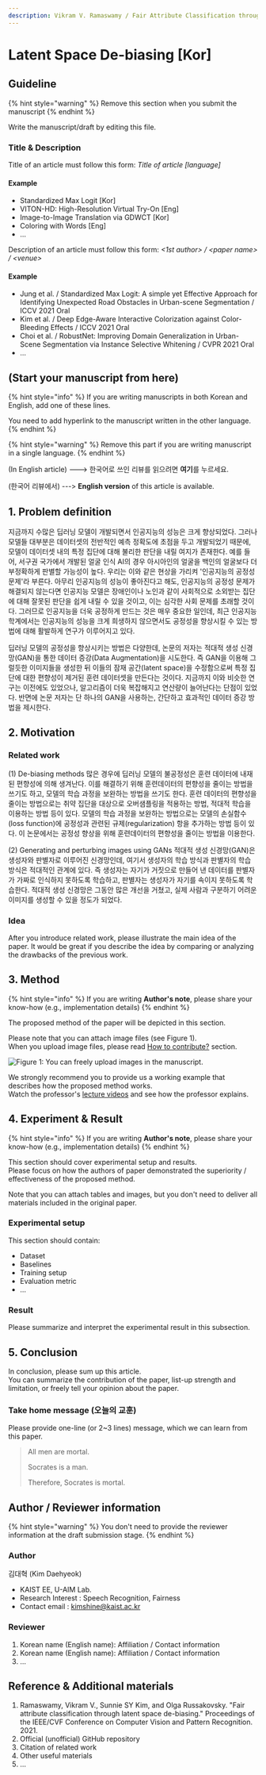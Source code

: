 ```yaml
---
description: Vikram V. Ramaswamy / Fair Attribute Classification through Latent Space De-biasing / CVPR 2021
---
```


# Latent Space De-biasing \[Kor\]

## Guideline

{% hint style="warning" %}
Remove this section when you submit the manuscript
{% endhint %}

Write the manuscript/draft by editing this file.

### Title & Description

Title of an article must follow this form: _Title of article \[language\]_

#### Example

* Standardized Max Logit \[Kor\]
* VITON-HD: High-Resolution Virtual Try-On \[Eng\]
* Image-to-Image Translation via GDWCT \[Kor\]
* Coloring with Words \[Eng\]
* ...

Description of an article must follow this form: _&lt;1st author&gt; / &lt;paper name&gt; / &lt;venue&gt;_

#### Example

* Jung et al. / Standardized Max Logit: A simple yet Effective Approach for Identifying Unexpected Road Obstacles in Urban-scene Segmentation / ICCV 2021 Oral
* Kim et al. / Deep Edge-Aware Interactive Colorization against Color-Bleeding Effects / ICCV 2021 Oral
* Choi et al. / RobustNet: Improving Domain Generalization in Urban-Scene Segmentation via Instance Selective Whitening / CVPR 2021 Oral
* ...

## \(Start your manuscript from here\)

{% hint style="info" %}
If you are writing manuscripts in both Korean and English, add one of these lines.

You need to add hyperlink to the manuscript written in the other language.
{% endhint %}

{% hint style="warning" %}
Remove this part if you are writing manuscript in a single language.
{% endhint %}

\(In English article\) ---&gt; 한국어로 쓰인 리뷰를 읽으려면 **여기**를 누르세요.

\(한국어 리뷰에서\) ---&gt; **English version** of this article is available.

##  1. Problem definition

지금까지 수많은 딥러닝 모델이 개발되면서 인공지능의 성능은 크게 향상되었다. 그러나 모델들 대부분은 데이터셋의 전반적인 예측 정확도에 초점을 두고 개발되었기 때문에, 모델이 데이터셋 내의 특정 집단에 대해 불리한 판단을 내릴 여지가 존재한다. 예를 들어, 서구권 국가에서 개발된 얼굴 인식 AI의 경우 아시아인의 얼굴을 백인의 얼굴보다 더 부정확하게 판별할 가능성이 높다. 우리는 이와 같은 현상을 가리켜 '인공지능의 공정성 문제'라 부른다. 아무리 인공지능의 성능이 좋아진다고 해도, 인공지능의 공정성 문제가 해결되지 않는다면 인공지능 모델은 장애인이나 노인과 같이 사회적으로 소외받는 집단에 대해 잘못된 판단을 쉽게 내릴 수 있을 것이고, 이는 심각한 사회 문제를 초래할 것이다. 그러므로 인공지능을 더욱 공정하게 만드는 것은 매우 중요한 일인데, 최근 인공지능 학계에서는 인공지능의 성능을 크게 희생하지 않으면서도 공정성을 향상시킬 수 있는 방법에 대해 활발하게 연구가 이루어지고 있다.

딥러닝 모델의 공정성을 향상시키는 방법은 다양한데, 논문의 저자는 적대적 생성 신경망(GAN)을 통한 데이터 증강(Data Augmentation)을 시도한다. 즉 GAN을 이용해 그럴듯한 이미지들을 생성한 뒤 이들의 잠재 공간(latent space)을 수정함으로써 특정 집단에 대한 편향성이 제거된 훈련 데이터셋을 만든다는 것이다. 지금까지 이와 비슷한 연구는 이전에도 있었으나, 알고리즘이 더욱 복잡해지고 연산량이 늘어난다는 단점이 있었다. 반면에 논문 저자는 단 하나의 GAN을 사용하는, 간단하고 효과적인 데이터 증강 방법을 제시한다.

## 2. Motivation

### Related work

(1) De-biasing methods
많은 경우에 딥러닝 모델의 불공정성은 훈련 데이터에 내재된 편향성에 의해 생겨난다. 이를 해결하기 위해 훈련데이터의 편향성을 줄이는 방법을 쓰기도 하고, 모델의 학습 과정을 보완하는 방법을 쓰기도 한다. 훈련 데이터의 편향성을 줄이는 방법으로는 취약 집단을 대상으로 오버샘플링을 적용하는 방법, 적대적 학습을 이용하는 방법 등이 있다. 모델의 학습 과정을 보완하는 방법으로는 모델의 손실함수(loss function)에 공정성과 관련된 규제(regularization) 항을 추가하는 방법 등이 있다. 이 논문에서는 공정성 향상을 위해 훈련데이터의 편향성을 줄이는 방법을 이용한다.

(2) Generating and perturbing images using GANs
적대적 생성 신경망(GAN)은 생성자와 판별자로 이루어진 신경망인데, 여기서 생성자의 학습 방식과 판별자의 학습 방식은 적대적인 관계에 있다. 즉 생성자는 자기가 거짓으로 만들어 낸 데이터를 판별자가 가짜로 인식하지 못하도록 학습하고, 판별자는 생성자가 자기를 속이지 못하도록 학습한다. 적대적 생성 신경망은 그동안 많은 개선을 거쳤고,  실제 사람과 구분하기 어려운 이미지를 생성할 수 있을 정도가 되었다. 

### Idea

After you introduce related work, please illustrate the main idea of the paper. It would be great if you describe the idea by comparing or analyzing the drawbacks of the previous work.

## 3. Method

{% hint style="info" %}
If you are writing **Author's note**, please share your know-how \(e.g., implementation details\)
{% endhint %}

The proposed method of the paper will be depicted in this section.

Please note that you can attach image files \(see Figure 1\).  
When you upload image files, please read [How to contribute?](../../how-to-contribute.md#image-file-upload) section.

![Figure 1: You can freely upload images in the manuscript.](../../.gitbook/assets/how-to-contribute/cat-example.jpg)

We strongly recommend you to provide us a working example that describes how the proposed method works.  
Watch the professor's [lecture videos](https://www.youtube.com/playlist?list=PLODUp92zx-j8z76RaVka54d3cjTx00q2N) and see how the professor explains.

## 4. Experiment & Result

{% hint style="info" %}
If you are writing **Author's note**, please share your know-how \(e.g., implementation details\)
{% endhint %}

This section should cover experimental setup and results.  
Please focus on how the authors of paper demonstrated the superiority / effectiveness of the proposed method.

Note that you can attach tables and images, but you don't need to deliver all materials included in the original paper.

### Experimental setup

This section should contain:

* Dataset
* Baselines
* Training setup
* Evaluation metric
* ...

### Result

Please summarize and interpret the experimental result in this subsection.

## 5. Conclusion

In conclusion, please sum up this article.  
You can summarize the contribution of the paper, list-up strength and limitation, or freely tell your opinion about the paper.

### Take home message \(오늘의 교훈\)

Please provide one-line \(or 2~3 lines\) message, which we can learn from this paper.

> All men are mortal.
>
> Socrates is a man.
>
> Therefore, Socrates is mortal.

## Author / Reviewer information

{% hint style="warning" %}
You don't need to provide the reviewer information at the draft submission stage.
{% endhint %}

### Author

김대혁 \(Kim Daehyeok\) 

* KAIST EE, U-AIM Lab.
* Research Interest : Speech Recognition, Fairness
* Contact email : kimshine@kaist.ac.kr

### Reviewer

1. Korean name \(English name\): Affiliation / Contact information
2. Korean name \(English name\): Affiliation / Contact information
3. ...

## Reference & Additional materials

1. Ramaswamy, Vikram V., Sunnie SY Kim, and Olga Russakovsky. "Fair attribute classification through latent space de-biasing." Proceedings of the IEEE/CVF Conference on Computer Vision and Pattern Recognition. 2021.
2. Official \(unofficial\) GitHub repository
3. Citation of related work
4. Other useful materials
5. ...

